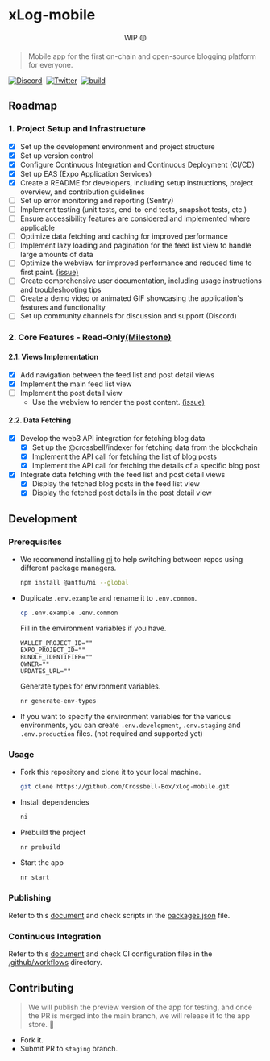 # xLog-mobile  

<p align="center">
  WIP 🟡
</p>

> Mobile app for the first on-chain and open-source blogging platform for everyone. 

[![Discord](https://img.shields.io/badge/chat-Discord-5865F2.svg?logo=discord&style=flat-square)](https://discord.gg/46VJMMVCuF) &nbsp;[![Twitter](https://img.shields.io/badge/Twitter-@_xLog-1d9bf0.svg?logo=twitter&style=flat-square)](https://twitter.com/_xLog) &nbsp;[![build](https://img.shields.io/github/actions/workflow/status/Crossbell-Box/xLog/docker-build-push-prod.yml?logo=github&style=flat-square)](https://github.com/Crossbell-Box/xLog/actions/workflows/docker-build-push.yml)


## Roadmap

### 1. Project Setup and Infrastructure

- [x] Set up the development environment and project structure
- [x] Set up version control 
- [x] Configure Continuous Integration and Continuous Deployment (CI/CD)
- [x] Set up EAS (Expo Application Services) 
- [x] Create a README for developers, including setup instructions, project overview, and contribution guidelines
- [ ] Set up error monitoring and reporting (Sentry)
- [ ] Implement testing (unit tests, end-to-end tests, snapshot tests, etc.)
- [ ] Ensure accessibility features are considered and implemented where applicable
- [ ] Optimize data fetching and caching for improved performance
- [ ] Implement lazy loading and pagination for the feed list view to handle large amounts of data
- [ ] Optimize the webview for improved performance and reduced time to first paint. [(issue)](https://github.com/Crossbell-Box/xLog-mobile/issues/12)
- [ ] Create comprehensive user documentation, including usage instructions and troubleshooting tips
- [ ] Create a demo video or animated GIF showcasing the application's features and functionality
- [ ] Set up community channels for discussion and support (Discord)

### 2. Core Features - Read-Only[(Milestone)](https://github.com/Crossbell-Box/xLog-mobile/milestone/1)
#### 2.1. Views Implementation

- [x] Add navigation between the feed list and post detail views
- [x] Implement the main feed list view
- [ ] Implement the post detail view
    - Use the webview to render the post content. [(issue)](https://github.com/Crossbell-Box/xLog-mobile/issues/12)

#### 2.2. Data Fetching

- [x] Develop the web3 API integration for fetching blog data
    - [x] Set up the @crossbell/indexer for fetching data from the blockchain
    - [x] Implement the API call for fetching the list of blog posts
    - [x] Implement the API call for fetching the details of a specific blog post
- [x] Integrate data fetching with the feed list and post detail views
    - [x] Display the fetched blog posts in the feed list view
    - [x] Display the fetched post details in the post detail view

## Development
### Prerequisites

- We recommend installing [ni](https://github.com/antfu/ni) to help switching between repos using different package managers.

    ```sh
    npm install @antfu/ni --global
    ```


- Duplicate `.env.example` and rename it to `.env.common`.  

    ```sh
    cp .env.example .env.common
    ```

    Fill in the environment variables if you have.

    ```
    WALLET_PROJECT_ID=""
    EXPO_PROJECT_ID=""
    BUNDLE_IDENTIFIER=""
    OWNER=""
    UPDATES_URL=""
    ```

    Generate types for environment variables.

    ```sh
    nr generate-env-types
    ```

- If you want to specify the environment variables for the various environments, you can create `.env.development`, `.env.staging` and `.env.production` files. (not required and supported yet)


### Usage

- Fork this repository and clone it to your local machine.

    ```sh
    git clone https://github.com/Crossbell-Box/xLog-mobile.git
    ```

- Install dependencies

    ```sh
    ni
    ```

- Prebuild the project

    ```sh
    nr prebuild
    ```

- Start the app

    ```sh
    nr start
    ```

### Publishing
Refer to this [document](https://docs.expo.dev/build/setup/) and check scripts in the [packages.json](./packages.json) file.

### Continuous Integration
Refer to this [document](https://docs.expo.dev/eas-update/how-eas-update-works/) and check CI configuration files in the [.github/workflows](./.github/workflows) directory.

## Contributing

> We will publish the preview version of the app for testing, and once the PR is merged into the main branch, we will release it to the app store. 🚀

- Fork it.
- Submit PR to `staging` branch.

